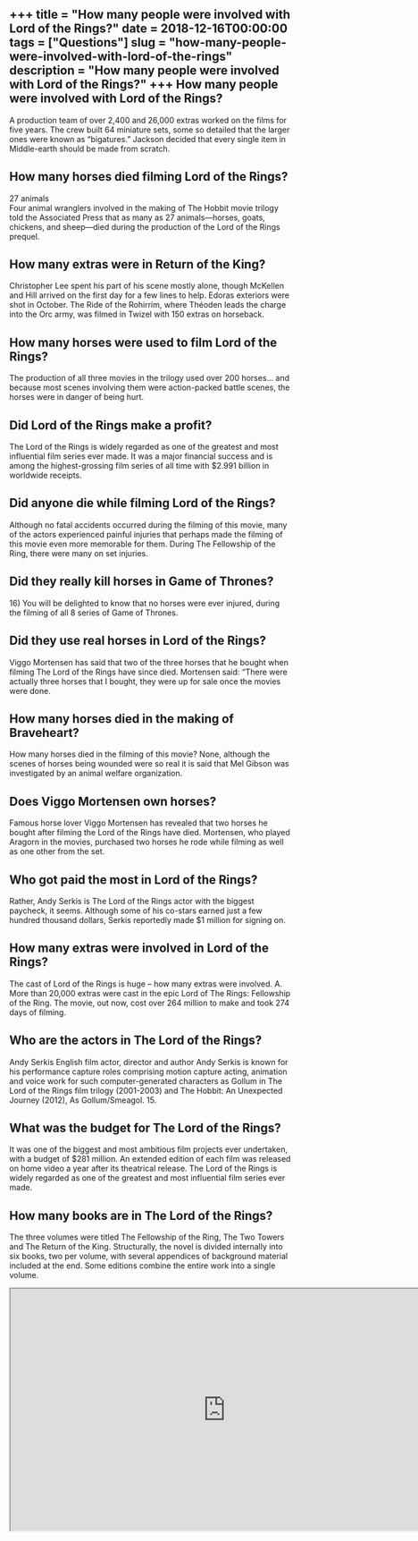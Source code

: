 +++
title = "How many people were involved with Lord of the Rings?"
date = 2018-12-16T00:00:00
tags = ["Questions"]
slug = "how-many-people-were-involved-with-lord-of-the-rings"
description = "How many people were involved with Lord of the Rings?"
+++
How many people were involved with Lord of the Rings?
-----------------------------------------------------

A production team of over 2,400 and 26,000 extras worked on the films for five years. The crew built 64 miniature sets, some so detailed that the larger ones were known as “bigatures.” Jackson decided that every single item in Middle-earth should be made from scratch.

How many horses died filming Lord of the Rings?
-----------------------------------------------

27 animals  
Four animal wranglers involved in the making of The Hobbit movie trilogy told the Associated Press that as many as 27 animals—horses, goats, chickens, and sheep—died during the production of the Lord of the Rings prequel.

How many extras were in Return of the King?
-------------------------------------------

Christopher Lee spent his part of his scene mostly alone, though McKellen and Hill arrived on the first day for a few lines to help. Edoras exteriors were shot in October. The Ride of the Rohirrim, where Théoden leads the charge into the Orc army, was filmed in Twizel with 150 extras on horseback.

How many horses were used to film Lord of the Rings?
----------------------------------------------------

The production of all three movies in the trilogy used over 200 horses… and because most scenes involving them were action-packed battle scenes, the horses were in danger of being hurt.

Did Lord of the Rings make a profit?
------------------------------------

The Lord of the Rings is widely regarded as one of the greatest and most influential film series ever made. It was a major financial success and is among the highest-grossing film series of all time with $2.991 billion in worldwide receipts.

Did anyone die while filming Lord of the Rings?
-----------------------------------------------

Although no fatal accidents occurred during the filming of this movie, many of the actors experienced painful injuries that perhaps made the filming of this movie even more memorable for them. During The Fellowship of the Ring, there were many on set injuries.

Did they really kill horses in Game of Thrones?
-----------------------------------------------

16\) You will be delighted to know that no horses were ever injured, during the filming of all 8 series of Game of Thrones.

Did they use real horses in Lord of the Rings?
----------------------------------------------

Viggo Mortensen has said that two of the three horses that he bought when filming The Lord of the Rings have since died. Mortensen said: “There were actually three horses that I bought, they were up for sale once the movies were done.

How many horses died in the making of Braveheart?
-------------------------------------------------

How many horses died in the filming of this movie? None, although the scenes of horses being wounded were so real it is said that Mel Gibson was investigated by an animal welfare organization.

Does Viggo Mortensen own horses?
--------------------------------

Famous horse lover Viggo Mortensen has revealed that two horses he bought after filming the Lord of the Rings have died. Mortensen, who played Aragorn in the movies, purchased two horses he rode while filming as well as one other from the set.

Who got paid the most in Lord of the Rings?
-------------------------------------------

Rather, Andy Serkis is The Lord of the Rings actor with the biggest paycheck, it seems. Although some of his co-stars earned just a few hundred thousand dollars, Serkis reportedly made $1 million for signing on.

How many extras were involved in Lord of the Rings?
---------------------------------------------------

The cast of Lord of the Rings is huge – how many extras were involved. A. More than 20,000 extras were cast in the epic Lord of The Rings: Fellowship of the Ring. The movie, out now, cost over 264 million to make and took 274 days of filming.

Who are the actors in The Lord of the Rings?
--------------------------------------------

Andy Serkis English film actor, director and author Andy Serkis is known for his performance capture roles comprising motion capture acting, animation and voice work for such computer-generated characters as Gollum in The Lord of the Rings film trilogy (2001-2003) and The Hobbit: An Unexpected Journey (2012), As Gollum/Smeagol. 15.

What was the budget for The Lord of the Rings?
----------------------------------------------

It was one of the biggest and most ambitious film projects ever undertaken, with a budget of $281 million. An extended edition of each film was released on home video a year after its theatrical release. The Lord of the Rings is widely regarded as one of the greatest and most influential film series ever made.

How many books are in The Lord of the Rings?
--------------------------------------------

The three volumes were titled The Fellowship of the Ring, The Two Towers and The Return of the King. Structurally, the novel is divided internally into six books, two per volume, with several appendices of background material included at the end. Some editions combine the entire work into a single volume.

<iframe allow="accelerometer; autoplay; clipboard-write; encrypted-media; gyroscope; picture-in-picture" allowfullscreen="" class="__youtube_prefs__  epyt-is-override  no-lazyload" data-no-lazy="1" data-origheight="433" data-origwidth="770" data-skipgform_ajax_framebjll="" height="433" id="_ytid_48225" loading="lazy" src="https://www.youtube.com/embed/H8s9T8qVBM8?enablejsapi=1&autoplay=0&cc_load_policy=0&cc_lang_pref=&iv_load_policy=1&loop=0&modestbranding=0&rel=1&fs=1&playsinline=0&autohide=2&theme=dark&color=red&controls=1&" title="YouTube player" width="770"></iframe>